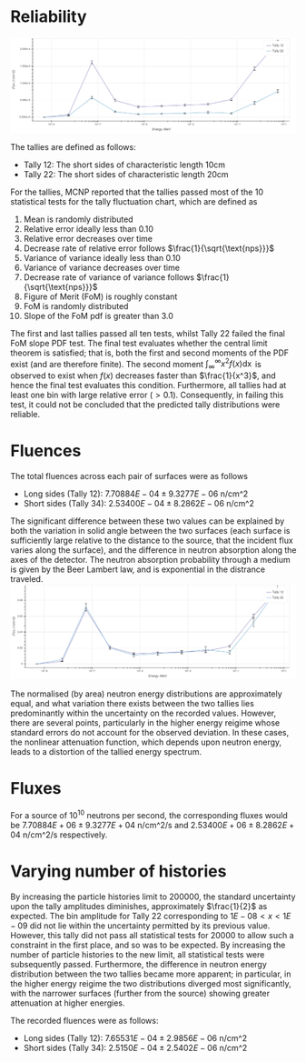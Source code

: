 # Reliability
![](tallies.png)

The tallies are defined as follows:
 * Tally 12: The short sides of characteristic length 10cm 
 * Tally 22: The short sides of characteristic length 20cm

For the tallies, MCNP reported that the tallies passed most of the 10 statistical tests for the tally fluctuation chart, which are defined as
  1. Mean is randomly distributed
  1. Relative error ideally less than 0.10
  1. Relative error decreases over time
  1. Decrease rate of relative error follows $\frac{1}{\sqrt{\text{nps}}}$
  1. Variance of variance ideally less than 0.10
  1. Variance of variance decreases over time
  1. Decrease rate of variance of variance follows $\frac{1}{\sqrt{\text{nps}}}$
  1. Figure of Merit (FoM) is roughly constant
  1. FoM is randomly distributed
  1. Slope of the FoM pdf is greater than 3.0
  
The first and last tallies passed all ten tests, whilst Tally 22 failed the final FoM slope PDF test. The final test evaluates whether the central limit theorem is satisfied; that is, both the first and second moments of the PDF exist (and are therefore finite). The second moment $\int_{\infty}^{\infty}{x^2f(x)\operatorname{dx}}$ is observed to exist when $f(x)$ decreases faster than $\frac{1}{x^3}$, and hence the final test evaluates this condition. Furthermore, all tallies had at least one bin with large relative error ($>0.1$). Consequently, in failing this test, it could not be concluded that the predicted tally distributions were reliable.

# Fluences
The total fluences across each pair of surfaces were as follows
 * Long sides (Tally 12): $7.70884E-04\pm 9.3277E-06$ n/cm^2
 * Short sides (Tally 34): $2.53400E-04 \pm 8.2862E-06$ n/cm^2

The significant difference between these two values can be explained by both the variation in solid angle between the two surfaces (each surface is sufficiently large relative to the distance to the source, that the incident flux varies along the surface), and the difference in neutron absorption along the axes of the detector. The neutron absorption probability through a medium is given by the Beer Lambert law, and is exponential in the distrance traveled. 
![](tallies_norm.png)

The normalised (by area) neutron energy distributions are approximately equal, and what variation there exists between the two tallies lies predominantly within the uncertainty on the recorded values. However, there are several points, particularly in the higher energy reigime whose standard errors do not account for the observed deviation. In these cases, the nonlinear attenuation function, which depends upon neutron energy, leads to a distortion of the tallied energy spectrum.

# Fluxes
For a source of $10^{10}$ neutrons per second, the corresponding fluxes would be $7.70884E+06 \pm 9.3277E+04$ n/cm^2/s and $2.53400E+06 \pm 8.2862E+04$ n/cm^2/s respectively.

# Varying number of histories
By increasing the particle histories limit to $200000$, the standard uncertainty upon the tally amplitudes diminishes, approximately $\frac{1}{2}$ as expected. The bin amplitude for Tally 22 corresponding to $1E-08 < x < 1E-09$ did not lie within the uncertainty permitted by its previous value. However, this tally did not pass all statistical tests for $20000$ to allow such a constraint in the first place, and so was to be expected. By increasing the number of particle histories to the new limit, all statistical tests were subsequently passed. Furthermore, the difference in neutron energy distribution between the two tallies became more apparent; in particular, in the higher energy reigime the two distributions diverged most significantly, with the narrower surfaces (further from the source) showing greater attenuation at higher energies.

The recorded fluences were as follows:
 * Long sides (Tally 12): $7.65531E-04\pm 2.9856E-06$ n/cm^2
 * Short sides (Tally 34): $2.5150E-04 \pm 2.5402E-06$ n/cm^2